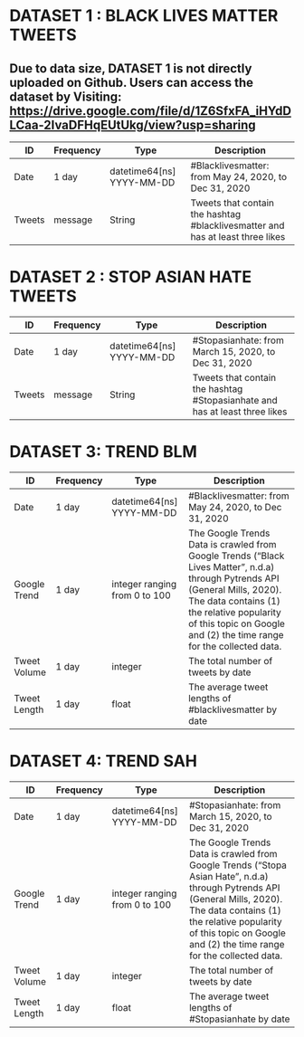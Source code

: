 # DATASET 1 : BLACK LIVES MATTER TWEETS
## Due to data size, DATASET 1 is not directly uploaded on Github. Users can access the dataset by Visiting: https://drive.google.com/file/d/1Z6SfxFA_iHYdDLCaa-2IvaDFHqEUtUkg/view?usp=sharing
| ID     | Frequency | Type                      | Description                                                                     | 
|--------|-----------|---------------------------|---------------------------------------------------------------------------------|
| Date   | 1 day     | datetime64[ns] YYYY-MM-DD | #Blacklivesmatter: from May 24, 2020, to Dec 31, 2020                           |  
| Tweets | message   | String                    | Tweets that contain the hashtag #blacklivesmatter  and has at least three likes |   

# DATASET 2 : STOP ASIAN HATE TWEETS
| ID     | Frequency | Type                      | Description                                                                 | 
|--------|-----------|---------------------------|-----------------------------------------------------------------------------|
| Date   | 1 day     | datetime64[ns] YYYY-MM-DD | #Stopasianhate: from March 15, 2020, to Dec 31, 2020                        |  
| Tweets | message   | String                    | Tweets that contain the hashtag #Stopasianhate and has at least three likes |   

# DATASET 3: TREND BLM
| ID            | Frequency | Type                          | Description                                  
|--------|-----------|---------------------------|-----------------------------------------------------------------------------|
| Date          | 1 day     | datetime64[ns] YYYY-MM-DD     | #Blacklivesmatter: from May 24, 2020, to Dec 31, 2020            |  
| Google Trend  | 1 day     | integer ranging from 0 to 100 | The Google Trends Data is crawled from Google Trends (“Black Lives Matter”, n.d.a) through Pytrends API (General Mills, 2020). The data contains (1) the relative popularity of this topic on Google and (2) the time range for the collected data. |
| Tweet Volume  | 1 day     | integer                       | The total number of tweets by date      
| Tweet Length  | 1 day     | float                         | The average tweet lengths of #blacklivesmatter by date  

# DATASET 4: TREND SAH

| ID            | Frequency | Type                          | Description                                                  |
|--------|-----------|---------------------------|-----------------------------------------------------------------------------|
| Date          | 1 day     | datetime64[ns] YYYY-MM-DD     | #Stopasianhate: from March 15, 2020, to Dec 31, 2020               |
| Google Trend  | 1 day     | integer ranging from 0 to 100 | The Google Trends Data is crawled from Google Trends (“Stopa Asian Hate”, n.d.a) through Pytrends API (General Mills, 2020). The data contains (1) the relative popularity of this topic on Google and (2) the time range for the collected data. |
| Tweet Volume  | 1 day     | integer                       | The total number of tweets by date                                       |
| Tweet Length  | 1 day     | float                         | The average tweet lengths of #Stopasianhate by date                                                                                                                                                                                      |
